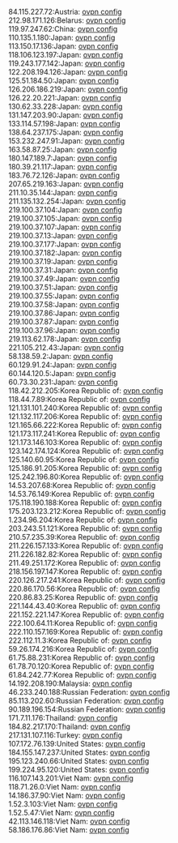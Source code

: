 84.115.227.72:Austria: [ovpn config](vpn/84_115_227_72.ovpn)  
212.98.171.126:Belarus: [ovpn config](vpn/212_98_171_126.ovpn)  
119.97.247.62:China: [ovpn config](vpn/119_97_247_62.ovpn)  
110.135.1.180:Japan: [ovpn config](vpn/110_135_1_180.ovpn)  
113.150.17.136:Japan: [ovpn config](vpn/113_150_17_136.ovpn)  
118.106.123.197:Japan: [ovpn config](vpn/118_106_123_197.ovpn)  
119.243.177.142:Japan: [ovpn config](vpn/119_243_177_142.ovpn)  
122.208.194.126:Japan: [ovpn config](vpn/122_208_194_126.ovpn)  
125.51.184.50:Japan: [ovpn config](vpn/125_51_184_50.ovpn)  
126.206.186.219:Japan: [ovpn config](vpn/126_206_186_219.ovpn)  
126.22.20.221:Japan: [ovpn config](vpn/126_22_20_221.ovpn)  
130.62.33.228:Japan: [ovpn config](vpn/130_62_33_228.ovpn)  
131.147.203.90:Japan: [ovpn config](vpn/131_147_203_90.ovpn)  
133.114.57.198:Japan: [ovpn config](vpn/133_114_57_198.ovpn)  
138.64.237.175:Japan: [ovpn config](vpn/138_64_237_175.ovpn)  
153.232.247.91:Japan: [ovpn config](vpn/153_232_247_91.ovpn)  
163.58.87.25:Japan: [ovpn config](vpn/163_58_87_25.ovpn)  
180.147.189.7:Japan: [ovpn config](vpn/180_147_189_7.ovpn)  
180.39.21.117:Japan: [ovpn config](vpn/180_39_21_117.ovpn)  
183.76.72.126:Japan: [ovpn config](vpn/183_76_72_126.ovpn)  
207.65.219.163:Japan: [ovpn config](vpn/207_65_219_163.ovpn)  
211.10.35.144:Japan: [ovpn config](vpn/211_10_35_144.ovpn)  
211.135.132.254:Japan: [ovpn config](vpn/211_135_132_254.ovpn)  
219.100.37.104:Japan: [ovpn config](vpn/219_100_37_104.ovpn)  
219.100.37.105:Japan: [ovpn config](vpn/219_100_37_105.ovpn)  
219.100.37.107:Japan: [ovpn config](vpn/219_100_37_107.ovpn)  
219.100.37.13:Japan: [ovpn config](vpn/219_100_37_13.ovpn)  
219.100.37.177:Japan: [ovpn config](vpn/219_100_37_177.ovpn)  
219.100.37.182:Japan: [ovpn config](vpn/219_100_37_182.ovpn)  
219.100.37.19:Japan: [ovpn config](vpn/219_100_37_19.ovpn)  
219.100.37.31:Japan: [ovpn config](vpn/219_100_37_31.ovpn)  
219.100.37.49:Japan: [ovpn config](vpn/219_100_37_49.ovpn)  
219.100.37.51:Japan: [ovpn config](vpn/219_100_37_51.ovpn)  
219.100.37.55:Japan: [ovpn config](vpn/219_100_37_55.ovpn)  
219.100.37.58:Japan: [ovpn config](vpn/219_100_37_58.ovpn)  
219.100.37.86:Japan: [ovpn config](vpn/219_100_37_86.ovpn)  
219.100.37.87:Japan: [ovpn config](vpn/219_100_37_87.ovpn)  
219.100.37.96:Japan: [ovpn config](vpn/219_100_37_96.ovpn)  
219.113.62.178:Japan: [ovpn config](vpn/219_113_62_178.ovpn)  
221.105.212.43:Japan: [ovpn config](vpn/221_105_212_43.ovpn)  
58.138.59.2:Japan: [ovpn config](vpn/58_138_59_2.ovpn)  
60.129.91.24:Japan: [ovpn config](vpn/60_129_91_24.ovpn)  
60.144.120.5:Japan: [ovpn config](vpn/60_144_120_5.ovpn)  
60.73.30.231:Japan: [ovpn config](vpn/60_73_30_231.ovpn)  
118.42.212.205:Korea Republic of: [ovpn config](vpn/118_42_212_205.ovpn)  
118.44.7.89:Korea Republic of: [ovpn config](vpn/118_44_7_89.ovpn)  
121.131.101.240:Korea Republic of: [ovpn config](vpn/121_131_101_240.ovpn)  
121.132.117.206:Korea Republic of: [ovpn config](vpn/121_132_117_206.ovpn)  
121.165.66.222:Korea Republic of: [ovpn config](vpn/121_165_66_222.ovpn)  
121.173.117.241:Korea Republic of: [ovpn config](vpn/121_173_117_241.ovpn)  
121.173.146.103:Korea Republic of: [ovpn config](vpn/121_173_146_103.ovpn)  
123.142.174.124:Korea Republic of: [ovpn config](vpn/123_142_174_124.ovpn)  
125.140.60.95:Korea Republic of: [ovpn config](vpn/125_140_60_95.ovpn)  
125.186.91.205:Korea Republic of: [ovpn config](vpn/125_186_91_205.ovpn)  
125.242.196.80:Korea Republic of: [ovpn config](vpn/125_242_196_80.ovpn)  
14.53.207.68:Korea Republic of: [ovpn config](vpn/14_53_207_68.ovpn)  
14.53.76.149:Korea Republic of: [ovpn config](vpn/14_53_76_149.ovpn)  
175.118.190.188:Korea Republic of: [ovpn config](vpn/175_118_190_188.ovpn)  
175.203.123.212:Korea Republic of: [ovpn config](vpn/175_203_123_212.ovpn)  
1.234.96.204:Korea Republic of: [ovpn config](vpn/1_234_96_204.ovpn)  
203.243.51.121:Korea Republic of: [ovpn config](vpn/203_243_51_121.ovpn)  
210.57.235.39:Korea Republic of: [ovpn config](vpn/210_57_235_39.ovpn)  
211.226.157.133:Korea Republic of: [ovpn config](vpn/211_226_157_133.ovpn)  
211.226.182.82:Korea Republic of: [ovpn config](vpn/211_226_182_82.ovpn)  
211.49.251.172:Korea Republic of: [ovpn config](vpn/211_49_251_172.ovpn)  
218.156.197.147:Korea Republic of: [ovpn config](vpn/218_156_197_147.ovpn)  
220.126.217.241:Korea Republic of: [ovpn config](vpn/220_126_217_241.ovpn)  
220.86.170.56:Korea Republic of: [ovpn config](vpn/220_86_170_56.ovpn)  
220.86.83.25:Korea Republic of: [ovpn config](vpn/220_86_83_25.ovpn)  
221.144.43.40:Korea Republic of: [ovpn config](vpn/221_144_43_40.ovpn)  
221.152.221.147:Korea Republic of: [ovpn config](vpn/221_152_221_147.ovpn)  
222.100.64.11:Korea Republic of: [ovpn config](vpn/222_100_64_11.ovpn)  
222.110.157.169:Korea Republic of: [ovpn config](vpn/222_110_157_169.ovpn)  
222.112.11.3:Korea Republic of: [ovpn config](vpn/222_112_11_3.ovpn)  
59.26.174.216:Korea Republic of: [ovpn config](vpn/59_26_174_216.ovpn)  
61.75.88.231:Korea Republic of: [ovpn config](vpn/61_75_88_231.ovpn)  
61.78.70.120:Korea Republic of: [ovpn config](vpn/61_78_70_120.ovpn)  
61.84.242.77:Korea Republic of: [ovpn config](vpn/61_84_242_77.ovpn)  
14.192.208.190:Malaysia: [ovpn config](vpn/14_192_208_190.ovpn)  
46.233.240.188:Russian Federation: [ovpn config](vpn/46_233_240_188.ovpn)  
85.113.202.60:Russian Federation: [ovpn config](vpn/85_113_202_60.ovpn)  
90.189.196.154:Russian Federation: [ovpn config](vpn/90_189_196_154.ovpn)  
171.7.11.176:Thailand: [ovpn config](vpn/171_7_11_176.ovpn)  
184.82.217.170:Thailand: [ovpn config](vpn/184_82_217_170.ovpn)  
217.131.107.116:Turkey: [ovpn config](vpn/217_131_107_116.ovpn)  
107.172.76.139:United States: [ovpn config](vpn/107_172_76_139.ovpn)  
184.155.147.237:United States: [ovpn config](vpn/184_155_147_237.ovpn)  
195.123.240.66:United States: [ovpn config](vpn/195_123_240_66.ovpn)  
199.224.95.120:United States: [ovpn config](vpn/199_224_95_120.ovpn)  
116.107.143.201:Viet Nam: [ovpn config](vpn/116_107_143_201.ovpn)  
118.71.26.0:Viet Nam: [ovpn config](vpn/118_71_26_0.ovpn)  
14.186.37.90:Viet Nam: [ovpn config](vpn/14_186_37_90.ovpn)  
1.52.3.103:Viet Nam: [ovpn config](vpn/1_52_3_103.ovpn)  
1.52.5.47:Viet Nam: [ovpn config](vpn/1_52_5_47.ovpn)  
42.113.146.118:Viet Nam: [ovpn config](vpn/42_113_146_118.ovpn)  
58.186.176.86:Viet Nam: [ovpn config](vpn/58_186_176_86.ovpn)  
